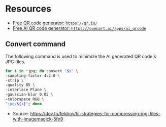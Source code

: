 # Resources

* [Free QR code generator: `https://qr.io/`](https://qr.io/)
* [Free AI QR code generator: `https://openart.ai/apps/ai_qrcode`](https://openart.ai/apps/ai_qrcode)

## Convert command

The following command is used to minimize the AI generated QR code's JPG files.

```bash
for i in *jpg; do convert "$i" \
-sampling-factor 4:2:0 \
-strip \
-quality 85 \
-interlace Plane \
-gaussian-blur 0.05 \
-colorspace RGB \
"jpg/${i}"; done  
```

* Source: <https://dev.to/feldroy/til-strategies-for-compressing-jpg-files-with-imagemagick-5fn9>

